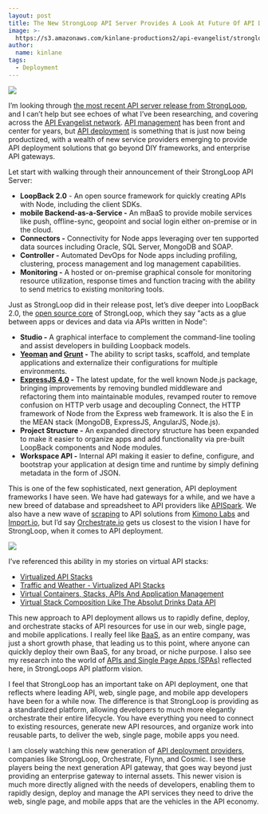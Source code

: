 ```yaml
---
layout: post
title: The New StrongLoop API Server Provides A Look At Future Of API Deployment
image: >-
  https://s3.amazonaws.com/kinlane-productions2/api-evangelist/strongloop/strongloop-logo.png
author:
  name: kinlane
tags:
  - Deployment
---
```

[![](https://s3.amazonaws.com/kinlane-productions2/api-evangelist/strongloop/strongloop-logo.png)](http://strongloop.com/)

I’m looking through [the most recent API server release from StrongLoop](http://strongloop.com/strongblog/node-js-api-server-announcement/), and I can’t help but see echoes of what I’ve been researching, and covering across the [API Evangelist network](http://kinlane.com/about/). [API management](http://management.apievangelist.com) has been front and center for years, but [API deployment](http://deployment.apievangelist.com) is something that is just now being productized, with a wealth of new service providers emerging to provide API deployment solutions that go beyond DIY frameworks, and enterprise API gateways.

Let start with walking through their announcement of their StrongLoop API Server:

*   **LoopBack 2.0** \- An open source framework for quickly creating APIs with Node, including the client SDKs.
*   **mobile Backend-as-a-Service -** An mBaaS to provide mobile services like push, offline-sync, geopoint and social login either on-premise or in the cloud.
*   **Connectors -** Connectivity for Node apps leveraging over ten supported data sources including Oracle, SQL Server, MongoDB and SOAP.
*   **Controller -** Automated DevOps for Node apps including profiling, clustering, process management and log management capabilities.
*   **Monitoring -** A hosted or on-premise graphical console for monitoring resource utilization, response times and function tracing with the ability to send metrics to existing monitoring tools.

Just as StrongLoop did in their release post, let’s dive deeper into LoopBack 2.0, the [open source core](https://github.com/strongloop) of StrongLoop, which they say "acts as a glue between apps or devices and data via APIs written in Node”:

*   **Studio -** A graphical interface to complement the command-line tooling and assist developers in building Loopback models.
*   **[Yeoman](http://yeoman.io/) and [Grunt](http://gruntjs.com/) -** The ability to script tasks, scaffold, and template applications and externalize their configurations for multiple environments.
*   **[ExpressJS 4.0](http://expressjs.com/) -** The latest update, for the well known Node.js package, bringing improvements by removing bundled middleware and refactoring them into maintainable modules, revamped router to remove confusion on HTTP verb usage and decoupling Connect, the HTTP framework of Node from the Express web framework. It is also the E in the MEAN stack (MongoDB, ExpressJS, AngularJS, Node.js).
*   **Project Structure -** An expanded directory structure has been expanded to make it easier to organize apps and add functionality via pre-built LoopBack components and Node modules.
*   **Workspace API -** Internal API making it easier to define, configure, and bootstrap your application at design time and runtime by simply defining metadata in the form of JSON.

This is one of the few sophisticated, next generation, API deployment frameworks I have seen. We have had gateways for a while, and we have a new breed of database and spreadsheet to API providers like [APISpark](http://bit.ly/1sgwGpq). We also have a new wave of [scraping](http://scraping.apievangelist.com) to API solutions from [Kimono Labs](http://bit.ly/1kNmUGe) and [Import.io](http://bit.ly/1pKwOg9), but I’d say [Orchestrate.io](http://bit.ly/1wWkDwH) gets us closest to the vision I have for StrongLoop, when it comes to API deployment.

![](https://s3.amazonaws.com/kinlane-productions2/legos.png)

I’ve referenced this ability in my stories on virtual API stacks:

*   [Virtualized API Stacks](http://apievangelist.com/2013/01/28/virtualized-api-stacks/)
*   [Traffic and Weather - Virtualized API Stacks](http://apievangelist.com/2013/02/01/traffic-and-weather--virtualized-api-stacks/)
*   [Virtual Containers, Stacks, APIs And Application Management](http://apievangelist.com/2013/07/15/virtual-containers-stacks-apis-and-application-management/)
*   [Virtual Stack Composition Like The Absolut Drinks Data API](http://apievangelist.com/2014/04/17/api-virtual-stack-composition-like-the-absolut-drinks-data-api/)

This new approach to API deployment allows us to rapidly define, deploy, and orchestrate stacks of API resources for use in our web, single page, and mobile applications. I really feel like [BaaS](http://baas.apievangelist.com), as an entire company, was just a short growth phase, that leading us to this point, where anyone can quickly deploy their own BaaS, for any broad, or niche purpose. I also see my research into the world of [APIs and Single Page Apps (SPAs)](http://spa.apievangelist.com/) reflected here, in StrongLoops API platform vision.

I feel that StrongLoop has an important take on API deployment, one that reflects where leading API, web, single page, and mobile app developers have been for a while now. The difference is that StrongLoop is providing as a standardized platform, allowing developers to much more elegantly orchestrate their entire lifecycle. You have everything you need to connect to existing resources, generate new API resources, and organize work into reusable parts, to deliver the web, single page, mobile apps you need.

I am closely watching this new generation of [API deployment providers](http://deployment.apievangelist.com/companies.html), companies like StrongLoop, Orchestrate, Flynn, and Cosmic. I see these players being the next generation API gateway, that goes way beyond just providing an enterprise gateway to internal assets. This newer vision is much more directly aligned with the needs of developers, enabling them to rapidly design, deploy and manage the API services they need to drive the web, single page, and mobile apps that are the vehicles in the API economy.